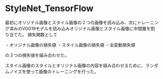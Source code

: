 # StyleNet_TensorFlow

最初にオリジナル画像とスタイル画像の２つの画像を読み込み、次にトレーニング済みのVGG19モデルを読み込みオリジナル画像とスタイル画像に中間層を割り当てた。
損失関数として

・オリジナル画像の損失値
・スタイル画像の損失値
・全変動損失値

の３つの損失値を組み合わせた。

スタイル画像のスタイルとオリジナル画像の内容を組み合わせるために、ランダムノイズを使って画像のトレーニングを行った。
